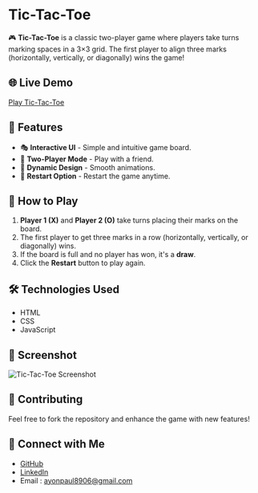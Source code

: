 # Tic-Tac-Toe

🎮 **Tic-Tac-Toe** is a classic two-player game where players take turns marking spaces in a 3×3 grid. The first player to align three marks (horizontally, vertically, or diagonally) wins the game!

## 🌐 Live Demo
[Play Tic-Tac-Toe](https://ayonpaul8906.github.io/Tic-Tac-Toe/)

## 📌 Features
- 🎭 **Interactive UI** - Simple and intuitive game board.
- 👥 **Two-Player Mode** - Play with a friend.
- 🎨 **Dynamic Design** - Smooth animations.
- 🔄 **Restart Option** - Restart the game anytime.

## 🚀 How to Play
1. **Player 1 (X)** and **Player 2 (O)** take turns placing their marks on the board.
2. The first player to get three marks in a row (horizontally, vertically, or diagonally) wins.
3. If the board is full and no player has won, it's a **draw**.
4. Click the **Restart** button to play again.

## 🛠️ Technologies Used
- HTML
- CSS
- JavaScript

## 📸 Screenshot
![Tic-Tac-Toe Screenshot](https://via.placeholder.com/800x450.png?text=Tic-Tac-Toe+Game)

## 📩 Contributing
Feel free to fork the repository and enhance the game with new features!

## 🔗 Connect with Me
- [GitHub](https://github.com/ayonpaul8906)
- [LinkedIn](https://www.linkedin.com/in/ayon2407s/)
- Email : ayonpaul8906@gmail.com

